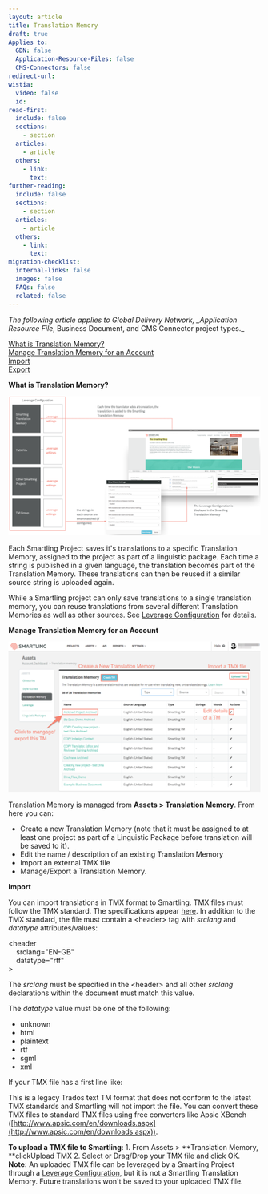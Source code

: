 ```yaml
---
layout: article
title: Translation Memory
draft: true
Applies to:
  GDN: false
  Application-Resource-Files: false
  CMS-Connectors: false
redirect-url:
wistia:
  video: false
  id:
read-first:
  include: false
  sections:
    - section
  articles:
    - article
  others:
    - link:
      text:
further-reading:
  include: false
  sections:
    - section
  articles:
    - article
  others:
    - link:
      text:
migration-checklist:
  internal-links: false
  images: false
  FAQs: false
  related: false
---
```



*The following article applies to Global Delivery Network, _Application Resource File*, Business Document, and CMS Connector project types._

[What is Translation Memory?](#Intro)
<br>[Manage Translation Memory for an Account](#Manage)
<br>[Import](#Import)
<br>[Export](#Export)

**What is Translation Memory?**

![](/uploads/versions/tm_diagram---x----1741-963x---.png)

Each Smartling Project saves it's translations to a specific Translation Memory, assigned to the project as part of a linguistic package. Each time a string is published in a given language, the translation becomes part of the Translation Memory. These translations can then be reused if a similar source string is uploaded again.

While a Smartling project can only save translations to a single translation memory, you can reuse translations from several different Translation Memories as well as other sources. See&nbsp;[Leverage Configuration](/hc/en-us/articles/218671488-Leverage-Configuration) for details.

**Manage Translation Memory for an Account**

![](/uploads/versions/tm2---x----1242-739x---.png)

Translation Memory is managed from **Assets &gt; Translation Memory**. From here you can:

* Create a new Translation Memory (note that it must be assigned to at least one project as part of a Linguistic Package before translation will be saved to it).
* Edit the name / description of an existing Translation Memory
* Import an external TMX file
* Manage/Export a Translation Memory.


**Import**

You can import translations in TMX format to Smartling. TMX files must follow the TMX standard. The specifications appear [here](https://www.gala-global.org/tmx-14b). In addition to the TMX standard, the file must contain a &lt;header&gt; tag with *srclang* and *datatype* attributes/values:

&lt;header
<br>&nbsp; &nbsp; srclang="EN-GB"
<br>&nbsp; &nbsp; datatype="rtf"
<br>&gt;

The *srclang* must be specified in the &lt;header&gt; and all other *srclang* declarations within the document must match this value.

The *datatype* value must be one of the following:

* unknown
* html
* plaintext
* rtf
* sgml
* xml


If your TMX file has a first line like:

<twbexportfile version="7.0" generator="TW4Win" build="8.2.0.835"> This is a legacy Trados text TM format that does not conform to the latest TMX standards and Smartling will not import the file. You can convert these TMX files to standard TMX files using free converters like Apsic XBench ([http://www.apsic.com/en/downloads.aspx](http://www.apsic.com/en/downloads.aspx)). </twbexportfile>

<twbexportfile version="7.0" generator="TW4Win" build="8.2.0.835">**To upload a TMX file to Smartling**: 1. From Assets &gt; **Translation Memory, **clickUpload TMX 2. Select or Drag/Drop your TMX file and click OK. **Note:** An uploaded TMX file can be leveraged by a Smartling Project through a [Leverage Configuration](/hc/en-us/articles/218671488), but it is not a Smartling Translation Memory. Future translations won't be saved to your uploaded TMX file. </twbexportfile>

&nbsp;